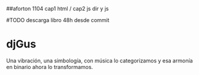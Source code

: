 ##aforton 1104 cap1 html / cap2 js dir y js

#TODO descarga libro 48h desde commit

# djGus
Una vibración, una simbología, con música lo categorizamos y esa armonía en binario ahora lo transformamos.
